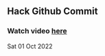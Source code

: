 
 ## Hack Github Commit 
 ### Watch video <a href="https://www.youtube.com">here</a> 
 Sat 01 Oct 2022 

